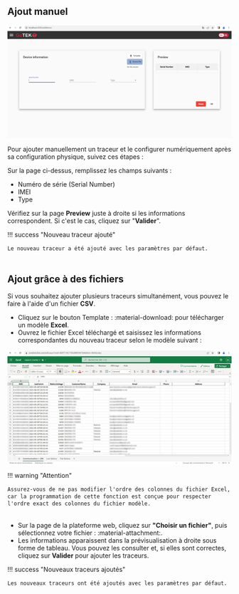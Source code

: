 ## **Ajout manuel**

![Ajouter un traceur](/images/add_device.png)

Pour ajouter manuellement un traceur et le configurer numériquement après sa configuration physique, suivez ces étapes :

Sur la page ci-dessus, remplissez les champs suivants :

- Numéro de série (Serial Number)
- IMEI
- Type

Vérifiez sur la page **Preview** juste à droite si les informations correspondent. Si c'est le cas, cliquez sur "**Valider**".

!!! success "Nouveau traceur ajouté"

    Le nouveau traceur a été ajouté avec les paramètres par défaut.

<div style="height: 5px;"></div>

## **Ajout grâce à des fichiers**

Si vous souhaitez ajouter plusieurs traceurs simultanément, vous pouvez le faire à l'aide d'un fichier **CSV**.

- Cliquez sur le bouton Template : :material-download: pour télécharger un modèle **Excel**.
- Ouvrez le fichier Excel téléchargé et saisissez les informations correspondantes du nouveau traceur selon le modèle suivant :

![template_excel](/images/template_excel.png)

!!! warning "Attention"

    Assurez-vous de ne pas modifier l'ordre des colonnes du fichier Excel, car la programmation de cette fonction est conçue pour respecter l'ordre exact des colonnes du fichier modèle.

<div style="height: 5px;"></div>

- Sur la page de la plateforme web, cliquez sur **"Choisir un fichier"**, puis sélectionnez votre fichier : :material-attachment:.
- Les informations apparaissent dans la prévisualisation à droite sous forme de tableau. Vous pouvez les consulter et, si elles sont correctes, cliquez sur **Valider** pour ajouter les traceurs.

!!! success "Nouveaux traceurs ajoutés"

    Les nouveaux traceurs ont été ajoutés avec les paramètres par défaut.
